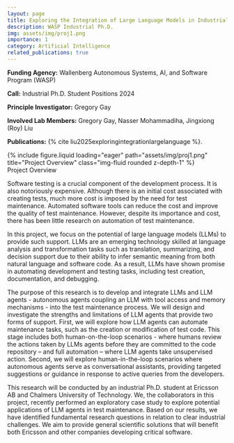 ```yaml
---
layout: page
title: Exploring the Integration of Large Language Models in Industrial Test Maintenance Processes
description: WASP Industrial Ph.D.
img: assets/img/proj1.png
importance: 1
category: Artificial Intelligence
related_publications: true
---
```


<strong>Funding Agency:</strong> Wallenberg Autonomous Systems, AI, and Software Program (WASP)

<strong>Call:</strong> Industrial Ph.D. Student Positions 2024

<strong>Principle Investigator:</strong> Gregory Gay

<strong>Involved Lab Members:</strong> Gregory Gay, Nasser Mohammadiha, Jingxiong (Roy) Liu

<strong>Publications:</strong> {% cite liu2025exploringintegrationlargelanguage %}.

<div class="row">
    <div class="col-sm mt-3 mt-md-0">
        {% include figure.liquid loading="eager" path="assets/img/proj1.png" title="Project Overview" class="img-fluid rounded z-depth-1" %}
    </div>
</div>
<div class="caption">
    Project Overview
</div>

Software testing is a crucial component of the development process. It is also notoriously expensive. Although there is an initial cost associated with creating tests, much more cost is imposed by the need for test maintenance. Automated software tools can reduce the cost and improve the quality of test maintenance. However, despite its importance and cost, there has been little research on automation of test maintenance.

In this project, we focus on the potential of large language models (LLMs) to provide such support. LLMs are an emerging technology skilled at language analysis and transformation tasks such as translation, summarizing, and decision support due to their ability to infer semantic meaning from both natural language and software code. As a result, LLMs have shown promise in automating development and testing tasks, including test creation, documentation, and debugging.

The purpose of this research is to develop and integrate LLMs and LLM agents - autonomous agents coupling an LLM with tool access and memory mechanisms - into the test maintenance process. We will design and investigate the strengths and limitations of LLM agents that provide two forms of support. First, we will explore how LLM agents can automate maintenance tasks, such as the creation or modification of test code. This stage includes both human-on-the-loop scenarios - where humans review the actions taken by LLMs agents before they are committed to the code repository – and full automation – where LLM agents take unsupervised action. Second, we will explore human-in-the-loop scenarios where autonomous agents serve as conversational assistants, providing targeted suggestions or guidance in response to active queries from the developers.

This research will be conducted by an industrial Ph.D. student at Ericsson AB and Chalmers University of Technology. We, the collaborators in this project, recently performed an exploratory case study to explore potential applications of LLM agents in test maintenance. Based on our results, we have identified fundamental research questions in relation to clear industrial challenges. We aim to provide general scientific solutions that will benefit both Ericsson and other companies developing critical software.
